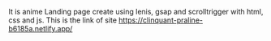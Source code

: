 It is anime Landing page create using lenis, gsap and scrolltrigger with html, css and js.
This is the link of site
https://clinquant-praline-b6185a.netlify.app/
